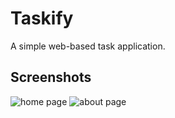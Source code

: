 # Taskify
A simple web-based task application.

## Screenshots

![home page](http://imgur.com/kOOBTTt.png)
![about page](http://imgur.com/L4CccmD.png)